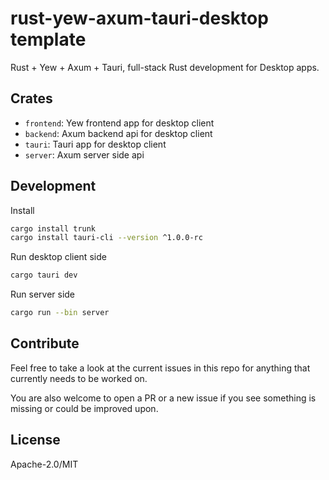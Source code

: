 # rust-yew-axum-tauri-desktop template

Rust + Yew + Axum + Tauri, full-stack Rust development for Desktop apps.

## Crates

- `frontend`: Yew frontend app for desktop client
- `backend`: Axum backend api for desktop client
- `tauri`: Tauri app for desktop client
- `server`: Axum server side api

## Development

Install

```bash
cargo install trunk
cargo install tauri-cli --version ^1.0.0-rc
```

Run desktop client side

```bash
cargo tauri dev
```

Run server side

```bash
cargo run --bin server
```

## Contribute

Feel free to take a look at the current issues in this repo for anything that currently needs to be worked on.

You are also welcome to open a PR or a new issue if you see something is missing or could be improved upon.

## License

Apache-2.0/MIT
